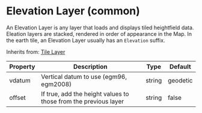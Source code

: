 # Elevation Layer (common)

An Elevation Layer is any layer that loads and displays tiled heightfield data. 
Eleation layers are stacked, rendered in order of appearance in the Map. 
In the earth tile, an Elevation Layer usually has an `Elevation` suffix.

Inherits from: [Tile Layer](tilelayer.md)

| Property          | Description                                                  | Type   | Default              |
| ------------------- | ------------------------------------------------------------ | ------ | -------------------- |
| vdatum | Vertical datum to use (egm96, egm2008)     | string   | geodetic                 |
| offset | If true, add the height values to those from the previous layer | string | false |

